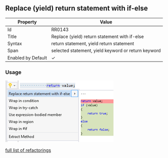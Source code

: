 ## Replace \(yield\) return statement with if\-else

| Property           | Value                                               |
| ------------------ | --------------------------------------------------- |
| Id                 | RR0143                                              |
| Title              | Replace \(yield\) return statement with if\-else    |
| Syntax             | return statement, yield return statement            |
| Span               | selected statement, yield keyword or return keyword |
| Enabled by Default | &#x2713;                                            |

### Usage

![Replace \(yield\) return statement with if\-else](../../images/refactorings/ReplaceReturnStatementWithIfElse.png)

[full list of refactorings](Refactorings.md)